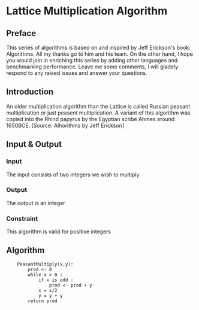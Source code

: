 # Lattice Multiplication Algorithm

## Preface
This series of algorithms is based on and inspired by Jeff Erickson's book: Algorithms. All my thanks go to him and his team.
On the other hand, I hope you would join in enriching this series by adding other languages and benchmarking performance.
Leave me some comments, I will gladely respond to any raised issues and answer your questions.


## Introduction
An older multiplication algorithm than the Lattice is called Russian peasant multiplication or just peasent multiplication.
A variant of this algorithm was copied into the Rhind papyrus by the Egyptian scribe Ahmes around 1650BCE.
[Source: Alhorithms by Jeff Erickson]

## Input & Output

### Input
The input consists of two integers we wish to multiply 

### Output 
The output is an integer

### Constraint
This algorithm is valid for positive integers


## Algorithm
```
    PeasantMultiply(x,y):
        prod <- 0
        while x > 0 :
            if x is odd :
                prod <- prod + y
            x = x/2
            y = y + y
        return prod
```